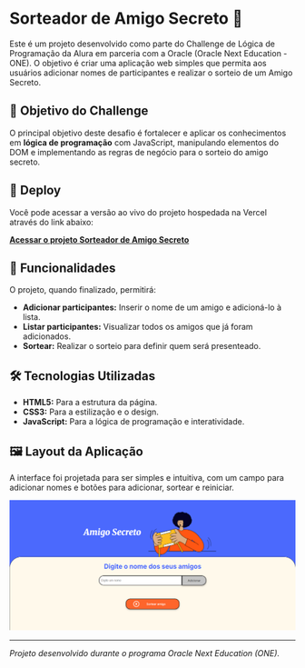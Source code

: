 # Sorteador de Amigo Secreto 🎁

Este é um projeto desenvolvido como parte do Challenge de Lógica de Programação da Alura em parceria com a Oracle (Oracle Next Education - ONE). O objetivo é criar uma aplicação web simples que permita aos usuários adicionar nomes de participantes e realizar o sorteio de um Amigo Secreto.

## 🎯 Objetivo do Challenge

O principal objetivo deste desafio é fortalecer e aplicar os conhecimentos em **lógica de programação** com JavaScript, manipulando elementos do DOM e implementando as regras de negócio para o sorteio do amigo secreto.

## 🚀 Deploy

Você pode acessar a versão ao vivo do projeto hospedada na Vercel através do link abaixo:

**[Acessar o projeto Sorteador de Amigo Secreto]()**

## 🚀 Funcionalidades

O projeto, quando finalizado, permitirá:

-   **Adicionar participantes:** Inserir o nome de um amigo e adicioná-lo à lista.
-   **Listar participantes:** Visualizar todos os amigos que já foram adicionados.
-   **Sortear:** Realizar o sorteio para definir quem será presenteado.

## 🛠️ Tecnologias Utilizadas

-   **HTML5:** Para a estrutura da página.
-   **CSS3:** Para a estilização e o design.
-   **JavaScript:** Para a lógica de programação e interatividade.

## 🖼️ Layout da Aplicação

A interface foi projetada para ser simples e intuitiva, com um campo para adicionar nomes e botões para adicionar, sortear e reiniciar.

![secret-friend-img](./img/secret-friend-img.png)

---
*Projeto desenvolvido durante o programa Oracle Next Education (ONE).*

